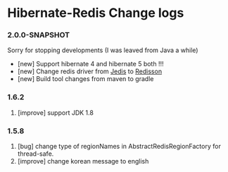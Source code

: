 # Hibernate-Redis Change logs



### 2.0.0-SNAPSHOT

Sorry for stopping developments (I was leaved from Java a while)

- [new] Support hibernate 4 and hibernate 5 both !!!
- [new] Change redis driver from [Jedis](https://github.com/xetorthio/jedis) to [Redisson](https://github.com/mrniko/redisson)
- [new] Build tool changes from maven to gradle

### 1.6.2

1. [improve] support JDK 1.8

### 1.5.8

1. [bug]  change type of regionNames in AbstractRedisRegionFactory for thread-safe.
2. [improve] change korean message to english
